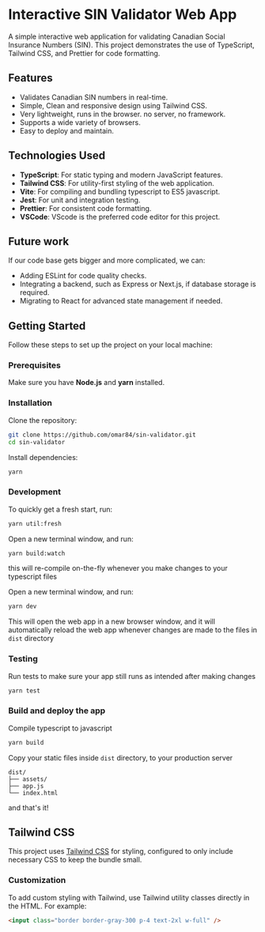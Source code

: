 # Interactive SIN Validator Web App

A simple interactive web application for validating Canadian Social Insurance Numbers (SIN). This project demonstrates the use of TypeScript, Tailwind CSS, and Prettier for code formatting.

## Features

- Validates Canadian SIN numbers in real-time.
- Simple, Clean and responsive design using Tailwind CSS.
- Very lightweight, runs in the browser. no server, no framework.
- Supports a wide variety of browsers.
- Easy to deploy and maintain.

## Technologies Used

- **TypeScript**: For static typing and modern JavaScript features.
- **Tailwind CSS**: For utility-first styling of the web application.
- **Vite**: For compiling and bundling typescript to ES5 javascript.
- **Jest**: For unit and integration testing.
- **Prettier**: For consistent code formatting.
- **VSCode**: VScode is the preferred code editor for this project.

## Future work

If our code base gets bigger and more complicated, we can:

- Adding ESLint for code quality checks.
- Integrating a backend, such as Express or Next.js, if database storage is required.
- Migrating to React for advanced state management if needed.

## Getting Started

Follow these steps to set up the project on your local machine:

### Prerequisites

Make sure you have **Node.js** and **yarn** installed.

### Installation

Clone the repository:

```bash
git clone https://github.com/omar84/sin-validator.git
cd sin-validator
```

Install dependencies:

```bash
yarn
```

### Development

To quickly get a fresh start, run:

```bash
yarn util:fresh
```

Open a new terminal window, and run:

```bash
yarn build:watch
```

this will re-compile on-the-fly whenever you make changes to your typescript files

Open a new terminal window, and run:

```bash
yarn dev
```

This will open the web app in a new browser window, and it will automatically reload the web app whenever changes are made to the files in `dist` directory

### Testing

Run tests to make sure your app still runs as intended after making changes

```bash
yarn test
```

### Build and deploy the app

Compile typescript to javascript

```bash
yarn build
```

Copy your static files inside `dist` directory, to your production server

```
dist/
├── assets/
├── app.js
└── index.html
```

and that's it!

## Tailwind CSS

This project uses [Tailwind CSS](https://tailwindcss.com/) for styling, configured to only include necessary CSS to keep the bundle small.

### Customization

To add custom styling with Tailwind, use Tailwind utility classes directly in the HTML. For example:

```html
<input class="border border-gray-300 p-4 text-2xl w-full" />
```
